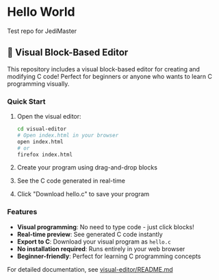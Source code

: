 # Hello World
Test repo for JediMaster

## 🧩 Visual Block-Based Editor

This repository includes a visual block-based editor for creating and modifying C code! Perfect for beginners or anyone who wants to learn C programming visually.

### Quick Start

1. Open the visual editor:
   ```bash
   cd visual-editor
   # Open index.html in your browser
   open index.html
   # or
   firefox index.html
   ```

2. Create your program using drag-and-drop blocks
3. See the C code generated in real-time
4. Click "Download hello.c" to save your program

### Features

- **Visual programming**: No need to type code - just click blocks!
- **Real-time preview**: See generated C code instantly
- **Export to C**: Download your visual program as `hello.c`
- **No installation required**: Runs entirely in your web browser
- **Beginner-friendly**: Perfect for learning C programming concepts

For detailed documentation, see [visual-editor/README.md](visual-editor/README.md)
